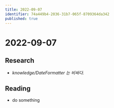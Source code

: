 ```yaml
---
title: 2022-09-07
identifier: 74a449b4-2036-31b7-065f-8709364da342
published: true
---
```


# 2022-09-07

## Research

* *knowledge/DateFormatter 는 비싸다.*

## Reading

* do something
